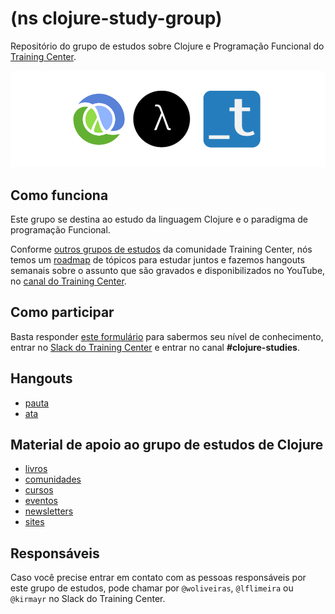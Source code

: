 # (ns clojure-study-group)

Repositório do grupo de estudos sobre Clojure e Programação Funcional do [Training Center](https://github.com/training-center/sobre).

<p align="center">
  <img src="assets/clojure-functional-training-center.png" alt="Logo do grupo de estudos de Clojure e Programação Funcional do Training Center">
</p>

## Como funciona

Este grupo se destina ao estudo da linguagem Clojure e o paradigma de programação Funcional.

Conforme [outros grupos de estudos](https://github.com/training-center/study-groups) da comunidade Training Center, nós temos um [roadmap](material/roadmap.md) de tópicos para estudar juntos e fazemos hangouts semanais sobre o assunto que são gravados e disponibilizados no YouTube, no [canal do Training Center](https://www.youtube.com/c/TrainingCenterChannel).

## Como participar

Basta responder [este formulário](https://woliveiras.typeform.com/to/GMPv1z) para sabermos seu nível de conhecimento, entrar no [Slack do Training Center](https://github.com/training-center/slack) e entrar no canal **#clojure-studies**.

## Hangouts

- [pauta](/material/agenda)
- [ata](material/minutes)

## Material de apoio ao grupo de estudos de Clojure

- [livros](material/dir/books.md)
- [comunidades](material/dir/communities.md)
- [cursos](material/dir/courses.md)
- [eventos](material/dir/events.md)
- [newsletters](material/dir/newsletters.md)
- [sites](material/dir/sites.md)

## Responsáveis

Caso você precise entrar em contato com as pessoas responsáveis por este grupo de estudos, pode chamar por `@woliveiras`, `@lflimeira` ou `@kirmayr` no Slack do Training Center.
